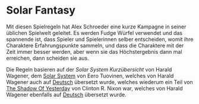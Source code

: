 # Solar Fantasy

Mit diesen Spielregeln hat Alex Schroeder eine kurze Kampagne in
seiner üblichen Spielwelt geleitet. Es werden Fudge Würfel verwendet
und das spannende ist, dass Spieler und Spielerinnen selber
entscheiden, womit ihre Charaktere Erfahrungspunkte sammeln, und dass
die Charaktere mit der Zeit immer besser werden, aber wenn sie das
Höchstergebnis dann mal erreichen, dann scheiden sie aus.

Die Regeln basieren auf der *Solar System Kurzübersicht* von Harald
Wagener, dem [Solar
System](http://www.arkenstonepublishing.net/solarsystem) von Eero
Tuovinen, welches von Harald Wagener auch auf
[Deutsch](https://web.archive.org/web/20120904094227/http://www.tsoy.de/solar/)
übersetzt wurde, welches wiederum ein Teil von [The Shadow Of
Yesterday](https://web.archive.org/web/20121101121827/http://tsoy.crngames.com/)
von Clinton R. Nixon war, welches von Harald Wagener ebenfalls auf
[Deutsch](https://web.archive.org/web/20150813102640/http://www.tsoy.de/)
übersetzt wurde.
